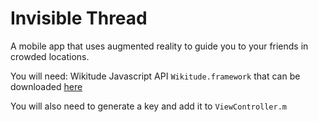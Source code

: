 
# Invisible Thread
A mobile app that uses augmented reality to guide you to your friends in crowded locations.

You will need: Wikitude Javascript API `Wikitude.framework` that can be downloaded [here](http://www.wikitude.com/download/)

You will also need to generate a key and add it to `ViewController.m`

